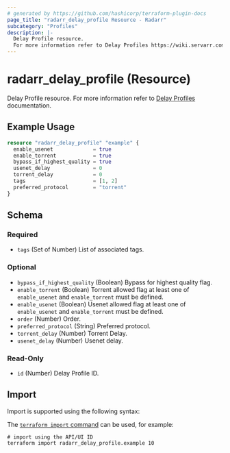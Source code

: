 ```yaml
---
# generated by https://github.com/hashicorp/terraform-plugin-docs
page_title: "radarr_delay_profile Resource - Radarr"
subcategory: "Profiles"
description: |-
  Delay Profile resource.
  For more information refer to Delay Profiles https://wiki.servarr.com/radarr/settings#delay-profiles documentation.
---
```


# radarr_delay_profile (Resource)

<!-- subcategory:Profiles -->
Delay Profile resource.
For more information refer to [Delay Profiles](https://wiki.servarr.com/radarr/settings#delay-profiles) documentation.

## Example Usage

```terraform
resource "radarr_delay_profile" "example" {
  enable_usenet             = true
  enable_torrent            = true
  bypass_if_highest_quality = true
  usenet_delay              = 0
  torrent_delay             = 0
  tags                      = [1, 2]
  preferred_protocol        = "torrent"
}
```

<!-- schema generated by tfplugindocs -->
## Schema

### Required

- `tags` (Set of Number) List of associated tags.

### Optional

- `bypass_if_highest_quality` (Boolean) Bypass for highest quality flag.
- `enable_torrent` (Boolean) Torrent allowed flag at least one of `enable_usenet` and `enable_torrent` must be defined.
- `enable_usenet` (Boolean) Usenet allowed flag at least one of `enable_usenet` and `enable_torrent` must be defined.
- `order` (Number) Order.
- `preferred_protocol` (String) Preferred protocol.
- `torrent_delay` (Number) Torrent Delay.
- `usenet_delay` (Number) Usenet delay.

### Read-Only

- `id` (Number) Delay Profile ID.

## Import

Import is supported using the following syntax:

The [`terraform import` command](https://developer.hashicorp.com/terraform/cli/commands/import) can be used, for example:

```shell
# import using the API/UI ID
terraform import radarr_delay_profile.example 10
```
